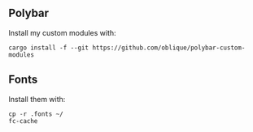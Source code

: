 ## Polybar

Install my custom modules with:

```
cargo install -f --git https://github.com/oblique/polybar-custom-modules
```

## Fonts

Install them with:

```
cp -r .fonts ~/
fc-cache
```
